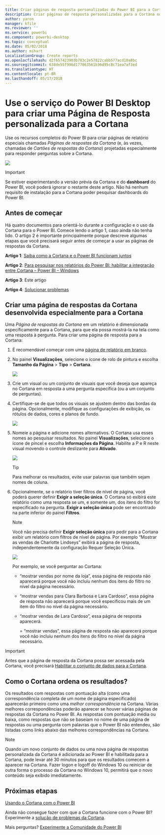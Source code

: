 ```yaml
---
title: Criar páginas de resposta personalizadas do Power BI para a Cortana
description: Criar páginas de resposta personalizadas para a Cortana no Power BI
author: yaron
manager: kfile
ms.reviewer: ''
ms.service: powerbi
ms.component: powerbi-desktop
ms.topic: conceptual
ms.date: 05/02/2018
ms.author: mihart
LocalizationGroup: Create reports
ms.openlocfilehash: d2f657423903b783c2e57822cabb577acd10a8bc
ms.sourcegitcommit: 638de55f996d177063561b36d95c8c71ea7af3ed
ms.translationtype: HT
ms.contentlocale: pt-BR
ms.lasthandoff: 05/17/2018
---
```

# <a name="use-power-bi-service-or-power-bi-desktop-to-create-a-custom-answer-page-for-cortana"></a>Use o serviço do Power BI Desktop para criar uma Página de Resposta personalizada para a Cortana
Use os recursos completos do Power BI para criar páginas de relatório especiais chamadas *Páginas de respostas da Cortana* (e, às vezes, chamadas de *Cartões de respostas da Cortana*) projetadas especialmente para responder perguntas sobre a Cortana.

![](media/service-cortana-answer-cards/power-bi-cortana.png)

> [!IMPORTANT]
> Se estiver experimentando a versão prévia da Cortana e do **dashboard** do Power BI, você poderá ignorar o restante deste artigo. Não há nenhum requisito de instalação para a Cortana poder pesquisar dashboards do Power BI.
> 
> 

## <a name="before-you-begin"></a>Antes de começar
Há quatro documentos para orientá-lo durante a configuração e o uso da Cortana para o Power BI. Comece lendo o artigo 1, caso ainda não tenha lido. O artigo 2 é importante principalmente porque descreve algumas etapas que você precisará seguir antes de começar a usar as páginas de respostas da Cortana.

**Artigo 1**: [Saiba como a Cortana e o Power BI funcionam juntos](service-cortana-intro.md)

**Artigo 2**: [Para pesquisar nos relatórios do Power BI: habilitar a integração entre Cortana – Power BI – Windows](service-cortana-enable.md)

**Artigo 3**: Este artigo

**Artigo 4**: [Solucionar problemas](service-cortana-troubleshoot.md)

## <a name="create-a-cortana-answer-page-designed-specifically-for-cortana"></a>Criar uma página de respostas da Cortana desenvolvida especialmente para a Cortana
Uma *Página de respostas da Cortana* em um relatório é dimensionada especificamente para a Cortana, para que ela possa mostrá-la na tela como uma resposta à pergunta. Para criar uma página de resposta para a Cortana:

1. É recomendável começar com uma [página de relatório em branco](power-bi-report-add-page.md).
2. No painel **Visualizações**, selecione o ícone de rolo de pintura e escolha **Tamanho da Página** > **Tipo** > **Cortana**.
   
    ![](media/service-cortana-answer-cards/pbi-cortana-page-size-new.png)
3. Crie um visual ou um conjunto de visuais que você deseja que apareça no Cortana em resposta a uma pergunta específica (ou a um conjunto de perguntas).
4. Certifique-se de que todos os visuais se ajustem dentro das bordas da página. Opcionalmente, modifique as configurações de exibição, os rótulos de dados, cores e planos de fundo.  
   
    ![](media/service-cortana-answer-cards/pbi_cortana_modify-new.png)
5. Nomeie a página e adicione nomes alternativos. O Cortana usa esses nomes ao pesquisar resultados. No painel **Visualizações**, selecione o ícone de pincel e escolha **Informações da Página**. Habilite a P e R neste visual movendo o controle deslizante para **Ativado**.
   
    ![](media/service-cortana-answer-cards/pbi_cortana_names-newer.png)
   
   > [!TIP]
   > Para melhorar os resultados, evite usar palavras que também sejam nomes de coluna.
   > 
   > 
6. Opcionalmente, se o relatório tiver filtros de nível de página, você poderá querer definir **Exigir a seleção única**. O Cortana só exibirá este relatório como uma resposta se um, e somente um, dos itens do filtro for especificado na pergunta. **Exigir a seleção única** pode ser encontrado na parte inferior do painel **Filtros**.
   
   > [!NOTE]
   > Você não precisa definir **Exigir seleção única** para pedir para a Cortana exibir um relatório com filtros de nível de página. Por exemplo “Mostrar as vendas de Charlotte Lindseys” exibirá a página de resposta, independentemente da configuração Requer Seleção Única.
   > 
   > 
   
     ![](media/service-cortana-answer-cards/pbi-cortana-single-selection-new.png)
   
      Por exemplo, se você perguntar ao Cortana:
   
   * “mostrar vendas por nome da loja”, essa página de resposta não aparecerá porque você não incluiu nenhum dos itens do filtro no nível da página necessário.
   * “mostrar vendas para Clara Barbosa e Lara Cardoso”, essa página de resposta não aparecerá porque você especificou mais de um item do filtro no nível da página necessário.
   * “mostrar vendas de Lara Cardoso”, essa página de resposta aparecerá.
     
     = “mostrar vendas”, essa página de resposta não aparecerá porque você não incluiu nenhum dos itens do filtro no nível da página necessário.

> [!IMPORTANT]
> Antes que a página de resposta da Cortana possa ser acessada pela Cortana, você precisará [Habilitar o conjunto de dados para a Cortana](service-cortana-enable.md).
> 
> 

## <a name="how-does-cortana-order-the-results"></a>Como o Cortana ordena os resultados?
Os resultados com respostas com pontuação alta (como uma correspondência completa de um nome de página especificado) aparecerão primeiro como uma *melhor correspondência* na Cortana. Várias melhores correspondências poderão aparecer se houver várias páginas de respostas da Cortana no Power BI. As respostas com pontuação média ou baixa, como respostas que não se baseiam no nome de uma página de respostas ou uma pergunta com palavras que o Power BI não entendeu, são listadas como links abaixo das melhores correspondências na Cortana.

> [!NOTE]
> Quando um novo conjunto de dados ou uma nova página de respostas personalizada da Cortana é adicionada ao Power BI e habilitada para a Cortana, pode levar até 30 minutos para que os resultados comecem a aparecer na Cortana. Fazer logon e logoff do Windows 10 ou reiniciar de outra forma o processo da Cortana no Windows 10, permitirá que o novo conteúdo seja exibido imediatamente.
> 
> 

## <a name="next-steps"></a>Próximas etapas
[Usando o Cortana com o Power BI](service-cortana-intro.md)

Ainda não consegue fazer com que a Cortana funcione com o Power BI?  Experimente a [solução de problemas da Cortana](service-cortana-troubleshoot.md).

Mais perguntas? [Experimente a Comunidade do Power BI](http://community.powerbi.com/)

